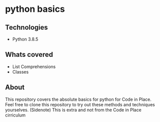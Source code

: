 # python basics

## Technologies
<ul> 
  <li>Python 3.8.5</li>
</ul>

## Whats covered
<ul> 
  <li>List Comprehensions</li>
  <li>Classes</li>
</ul>

  
## About
This repository covers the absolute basics for python for Code in Place. Feel free to clone this repository to try out these methods and techniques yourselves. (Sidenote) This is extra and not from the Code in Place cirriculum

